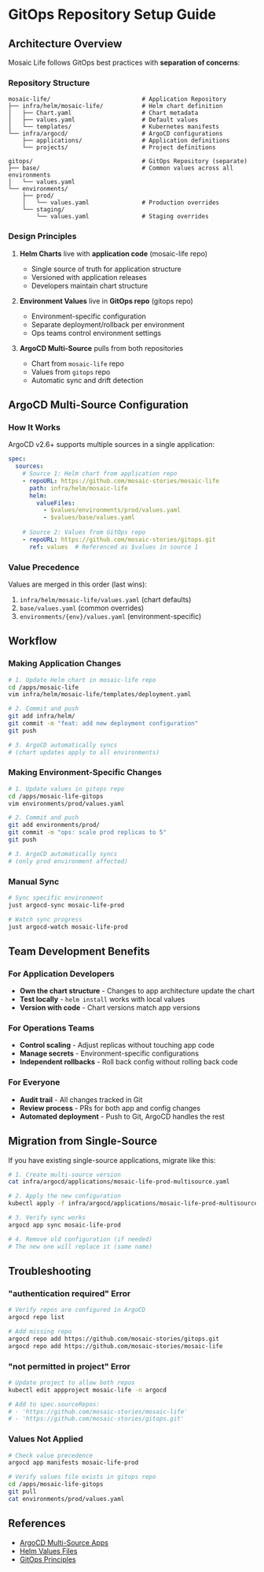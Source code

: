# GitOps Repository Setup Guide

## Architecture Overview

Mosaic Life follows GitOps best practices with **separation of concerns**:

### Repository Structure

```
mosaic-life/                          # Application Repository
├── infra/helm/mosaic-life/           # Helm chart definition
│   ├── Chart.yaml                    # Chart metadata
│   ├── values.yaml                   # Default values
│   └── templates/                    # Kubernetes manifests
└── infra/argocd/                     # ArgoCD configurations
    ├── applications/                 # Application definitions
    └── projects/                     # Project definitions

gitops/                               # GitOps Repository (separate)
├── base/                             # Common values across all environments
│   └── values.yaml
└── environments/
    ├── prod/
    │   └── values.yaml               # Production overrides
    └── staging/
        └── values.yaml               # Staging overrides
```

### Design Principles

1. **Helm Charts** live with **application code** (mosaic-life repo)
   - Single source of truth for application structure
   - Versioned with application releases
   - Developers maintain chart structure

2. **Environment Values** live in **GitOps repo** (gitops repo)
   - Environment-specific configuration
   - Separate deployment/rollback per environment
   - Ops teams control environment settings

3. **ArgoCD Multi-Source** pulls from both repositories
   - Chart from `mosaic-life` repo
   - Values from `gitops` repo
   - Automatic sync and drift detection

## ArgoCD Multi-Source Configuration

### How It Works

ArgoCD v2.6+ supports multiple sources in a single application:

```yaml
spec:
  sources:
    # Source 1: Helm chart from application repo
    - repoURL: https://github.com/mosaic-stories/mosaic-life
      path: infra/helm/mosaic-life
      helm:
        valueFiles:
          - $values/environments/prod/values.yaml
          - $values/base/values.yaml
    
    # Source 2: Values from GitOps repo
    - repoURL: https://github.com/mosaic-stories/gitops.git
      ref: values  # Referenced as $values in source 1
```

### Value Precedence

Values are merged in this order (last wins):

1. `infra/helm/mosaic-life/values.yaml` (chart defaults)
2. `base/values.yaml` (common overrides)
3. `environments/{env}/values.yaml` (environment-specific)

## Workflow

### Making Application Changes

```bash
# 1. Update Helm chart in mosaic-life repo
cd /apps/mosaic-life
vim infra/helm/mosaic-life/templates/deployment.yaml

# 2. Commit and push
git add infra/helm/
git commit -m "feat: add new deployment configuration"
git push

# 3. ArgoCD automatically syncs
# (chart updates apply to all environments)
```

### Making Environment-Specific Changes

```bash
# 1. Update values in gitops repo
cd /apps/mosaic-life-gitops
vim environments/prod/values.yaml

# 2. Commit and push
git add environments/prod/
git commit -m "ops: scale prod replicas to 5"
git push

# 3. ArgoCD automatically syncs
# (only prod environment affected)
```

### Manual Sync

```bash
# Sync specific environment
just argocd-sync mosaic-life-prod

# Watch sync progress
just argocd-watch mosaic-life-prod
```

## Team Development Benefits

### For Application Developers

- **Own the chart structure** - Changes to app architecture update the chart
- **Test locally** - `helm install` works with local values
- **Version with code** - Chart versions match app versions

### For Operations Teams

- **Control scaling** - Adjust replicas without touching app code
- **Manage secrets** - Environment-specific configurations
- **Independent rollbacks** - Roll back config without rolling back code

### For Everyone

- **Audit trail** - All changes tracked in Git
- **Review process** - PRs for both app and config changes
- **Automated deployment** - Push to Git, ArgoCD handles the rest

## Migration from Single-Source

If you have existing single-source applications, migrate like this:

```bash
# 1. Create multi-source version
cat infra/argocd/applications/mosaic-life-prod-multisource.yaml

# 2. Apply the new configuration
kubectl apply -f infra/argocd/applications/mosaic-life-prod-multisource.yaml

# 3. Verify sync works
argocd app sync mosaic-life-prod

# 4. Remove old configuration (if needed)
# The new one will replace it (same name)
```

## Troubleshooting

### "authentication required" Error

```bash
# Verify repos are configured in ArgoCD
argocd repo list

# Add missing repo
argocd repo add https://github.com/mosaic-stories/gitops.git
argocd repo add https://github.com/mosaic-stories/mosaic-life
```

### "not permitted in project" Error

```bash
# Update project to allow both repos
kubectl edit appproject mosaic-life -n argocd

# Add to spec.sourceRepos:
# - 'https://github.com/mosaic-stories/mosaic-life'
# - 'https://github.com/mosaic-stories/gitops.git'
```

### Values Not Applied

```bash
# Check value precedence
argocd app manifests mosaic-life-prod

# Verify values file exists in gitops repo
cd /apps/mosaic-life-gitops
git pull
cat environments/prod/values.yaml
```

## References

- [ArgoCD Multi-Source Apps](https://argo-cd.readthedocs.io/en/stable/user-guide/multiple_sources/)
- [Helm Values Files](https://helm.sh/docs/chart_template_guide/values_files/)
- [GitOps Principles](https://opengitops.dev/)
